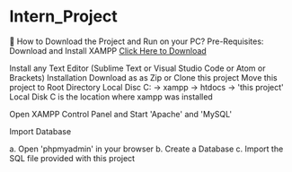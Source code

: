 # Intern_Project
📖 How to Download the Project and Run on your PC?
Pre-Requisites:
Download and Install XAMPP
<a href="https://www.apachefriends.org/index.html">Click Here to Download</a>


Install any Text Editor (Sublime Text or Visual Studio Code or Atom or Brackets)
Installation
Download as as Zip or Clone this project
Move this project to Root Directory
Local Disc C: -> xampp -> htdocs -> 'this project'
Local Disk C is the location where xampp was installed

Open XAMPP Control Panel and Start 'Apache' and 'MySQL'

Import Database

a. Open 'phpmyadmin' in your browser b. Create a Database c. Import the SQL file provided with this project
